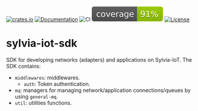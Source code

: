 [![crates.io](https://img.shields.io/crates/v/sylvia-iot-sdk)](https://crates.io/crates/sylvia-iot-sdk)
[![Documentation](https://docs.rs/sylvia-iot-sdk/badge.svg)](https://docs.rs/sylvia-iot-sdk)
![CI](https://github.com/woofdogtw/sylvia-iot-core/actions/workflows/build-test.yaml/badge.svg)
[![Coverage](https://raw.githubusercontent.com/woofdogtw/sylvia-iot-core/gh-pages/docs/coverage/sylvia-iot-sdk/badges/flat.svg)](https://woofdogtw.github.io/sylvia-iot-core/coverage/sylvia-iot-sdk/)
[![License](https://img.shields.io/badge/license-MIT-blue.svg)](LICENSE)

# sylvia-iot-sdk

SDK for developing networks (adapters) and applications on Sylvia-IoT. The SDK contains:

- `middlewares`: middlewares.
    - `auth`: Token authentication.
- `mq`: managers for managing network/application connections/queues by using `general-mq`.
- `util`: utilities functions.

